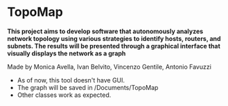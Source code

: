 # TopoMap
**This project aims to develop software that autonomously analyzes network topology using various strategies to identify hosts, routers, and subnets. The results will be presented through a graphical interface that visually displays the network as a graph**

Made by Monica Avella, Ivan Belvito, Vincenzo Gentile, Antonio Favuzzi

- As of now, this tool doesn't have GUI.
- The graph will be saved in /Documents/TopoMap
- Other classes work as expected.
